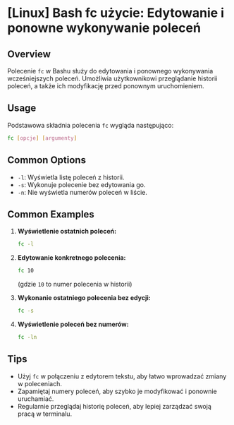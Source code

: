 # [Linux] Bash fc użycie: Edytowanie i ponowne wykonywanie poleceń

## Overview
Polecenie `fc` w Bashu służy do edytowania i ponownego wykonywania wcześniejszych poleceń. Umożliwia użytkownikowi przeglądanie historii poleceń, a także ich modyfikację przed ponownym uruchomieniem.

## Usage
Podstawowa składnia polecenia `fc` wygląda następująco:

```bash
fc [opcje] [argumenty]
```

## Common Options
- `-l`: Wyświetla listę poleceń z historii.
- `-s`: Wykonuje polecenie bez edytowania go.
- `-n`: Nie wyświetla numerów poleceń w liście.

## Common Examples
1. **Wyświetlenie ostatnich poleceń:**
   ```bash
   fc -l
   ```

2. **Edytowanie konkretnego polecenia:**
   ```bash
   fc 10
   ```
   (gdzie `10` to numer polecenia w historii)

3. **Wykonanie ostatniego polecenia bez edycji:**
   ```bash
   fc -s
   ```

4. **Wyświetlenie poleceń bez numerów:**
   ```bash
   fc -ln
   ```

## Tips
- Użyj `fc` w połączeniu z edytorem tekstu, aby łatwo wprowadzać zmiany w poleceniach.
- Zapamiętaj numery poleceń, aby szybko je modyfikować i ponownie uruchamiać.
- Regularnie przeglądaj historię poleceń, aby lepiej zarządzać swoją pracą w terminalu.